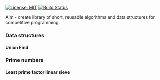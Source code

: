 [![License: MIT](https://img.shields.io/badge/License-MIT-yellow.svg)](https://opensource.org/licenses/MIT)
[![Build Status](https://travis-ci.org/JulStrat/fp-cp.svg?branch=master)](https://travis-ci.org/JulStrat/fp-cp)

Aim - create library of short, reusable algorithms and data structures for competitive programming.

### Data structures
#### Union Find
### Prime numbers
#### Least prime factor linear sieve


